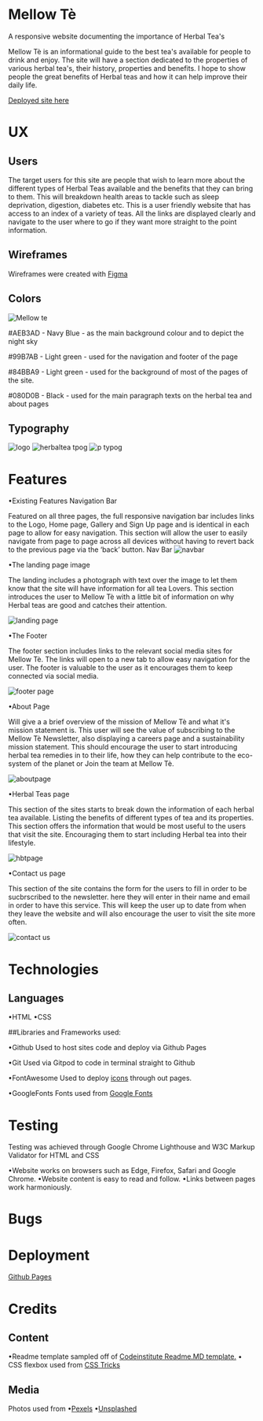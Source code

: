 # Mellow Tè
A responsive website documenting the importance of Herbal Tea's

Mellow Tè is an informational guide to the best tea's available for people to drink and enjoy.
The site will have a section dedicated to the properties of various herbal tea's, their history, properties and benefits.
I hope to show people the great benefits of Herbal teas and how it can help improve their daily life.

[Deployed site here](https://mikacodez.github.io/mellowte/)

# UX
## Users
The target users for this site are people that wish to learn more about the different types of Herbal Teas available and the benefits
that they can bring to them. This will breakdown health areas to tackle such as sleep deprivation, digestion, diabetes etc.
This is a user friendly website that has access to an index of a variety of teas. All the links are displayed clearly and navigate to the user where to go
if they want more straight to the point information.

## Wireframes
Wireframes were created with [Figma](https://www.figma.com/)


## Colors

![Mellow te](https://user-images.githubusercontent.com/65243328/138293991-f0297bae-1a6f-4acb-9bfc-382a0c2cb2f9.png)

#AEB3AD - Navy Blue - as the main background colour and to depict the night sky

#99B7AB - Light green - used for the navigation and footer of the page

#84BBA9 - Light green - used for the background of most of the pages of the site.

#080D0B - Black - used for the main paragraph texts on the herbal tea and about pages

## Typography
![logo](https://user-images.githubusercontent.com/65243328/138295328-c7ca4fb8-79e0-418d-aab2-765b131ec65c.jpg)
![herbaltea tpog](https://user-images.githubusercontent.com/65243328/138295340-5d65fafc-aa68-4a17-9c46-242ea339d3be.jpg)
![p typog](https://user-images.githubusercontent.com/65243328/138295784-adbd869a-27ad-4f71-bd55-8d15fe29214e.JPG)


# Features

•Existing Features
Navigation Bar

Featured on all three pages, the full responsive navigation bar includes links to the Logo, Home page, Gallery and Sign Up page and is identical in each page to allow for easy navigation.
This section will allow the user to easily navigate from page to page across all devices without having to revert back to the previous page via the ‘back’ button.
Nav Bar
![navbar](https://user-images.githubusercontent.com/65243328/136407485-0cf500e3-d0e3-427b-897d-55017c72177a.JPG)

•The landing page image

The landing includes a photograph with text over the image to let them know that the site will have information for all tea Lovers.
This section introduces the user to Mellow Tè with a little bit of information on why Herbal teas are good and catches their attention.

![landing page](https://user-images.githubusercontent.com/65243328/136408134-9931e391-d91b-4ff9-842d-16f82def8ca4.JPG)


•The Footer

The footer section includes links to the relevant social media sites for Mellow Tè. The links will open to a new tab to allow easy navigation for the user.
The footer is valuable to the user as it encourages them to keep connected via social media.

![footer page](https://user-images.githubusercontent.com/65243328/140743932-17e494ef-5040-432d-be8b-916571bfba78.JPG)


•About Page

Will give a a brief overview of the mission of Mellow Tè and what it's mission statement is.
This user will see the value of subscribing to the Mellow Tè Newsletter, also displaying a careers page and a sustainability mission statement. This should encourage the user to start introducing herbal tea remedies in to their life, how they can help contribute to the eco-system of the planet or Join the team at Mellow Tè.

![aboutpage](https://user-images.githubusercontent.com/65243328/136409012-fa757f88-3604-41a9-9e3a-8cb422d99156.JPG)


•Herbal Teas page

This section of the sites starts to break down the information of each herbal tea available.
Listing the benefits of different types of tea and its properties. This section offers the information that would be most useful to the users that visit the site.
Encouraging them to start including Herbal tea into their lifestyle.



![hbtpage](https://user-images.githubusercontent.com/65243328/140744116-9be800d3-9223-46f4-a470-77e2008eaf1b.JPG)


•Contact us page

This section of the site contains the form for the users to fill in order to be sucbrscribed to the newsletter.
here they will enter in their name and email in order to have this service. This will keep the user up to date from when they leave the website and will also encourage the user to visit the site more often.

![contact us](https://user-images.githubusercontent.com/65243328/140743961-515b9680-2f15-46c6-b5f2-18bcf107c97a.JPG)


# Technologies
## Languages
•HTML
•CSS

##Libraries and Frameworks used:

•Github
Used to host sites code and deploy via Github Pages

•Git
Used via Gitpod to code in terminal straight to Github

•FontAwesome
Used to deploy [icons](https://fontawesome.com/) through out pages.

•GoogleFonts
Fonts used from [Google Fonts](https://fonts.google.com/)

# Testing
Testing was achieved through Google Chrome Lighthouse and W3C Markup Validator for HTML and CSS

•Website works on browsers such as Edge, Firefox, Safari and Google Chrome.
•Website content is easy to read and follow.
•Links between pages work harmoniously.

# Bugs

# Deployment

[Github Pages](https://mikacodez.github.io/mellowte/)

# Credits

## Content
•Readme template sampled off of [Codeinstitute Readme.MD template.](https://github.com/Code-Institute-Solutions/readme-template)
• CSS flexbox used from [CSS Tricks](https://css-tricks.com/snippets/css/a-guide-to-flexbox/#examples) 

## Media
Photos used from
•[Pexels](www.pexels.com)
•[Unsplashed](www.unsplashed.com)




